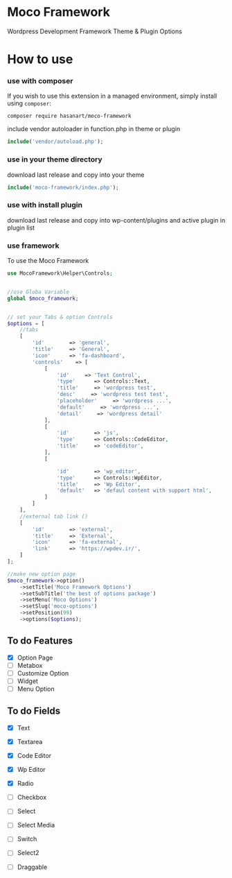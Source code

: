 # Moco Framework
Wordpress Development Framework Theme &amp; Plugin Options

# How to use 


### use with composer

If you wish to use this extension in a managed environment, simply install using `composer`:

```
composer require hasanart/moco-framework
```

include vendor autoloader in function.php in theme or plugin
```php
include('vendor/autoload.php');
```

### use in your theme directory
download last release and copy into your theme
```php
include('moco-framework/index.php');
```


### use with install plugin
download last release and copy into wp-content/plugins and active plugin in plugin list


### use framework
To use the Moco Framework

```php
use MocoFramework\Helper\Controls;


//use Globa Variable
global $moco_framework;


// set your Tabs & option Controls
$options = [        
    //tabs
    [
        'id'        => 'general',
        'title'     => 'General',
        'icon'      => 'fa-dashboard',
        'controls'    => [
            [
                'id'     => 'Text Control',
                'type'      => Controls::Text,
                'title'     => 'wordpress test',
                'desc'     => 'wordpress test test',
                'placeholder'     => 'wordpress ...',
                'default'     => 'wordpress ...',
                'detail'     => 'wordpress detail'
            ],
            [
                'id'        => 'js',
                'type'      => Controls::CodeEditor,
                'title'     => 'codeEditor',
            ],
            [

                'id'        => 'wp_editor',
                'type'      => Controls::WpEditor,
                'title'     => 'Wp Editor',
                'default'   => 'defaul content with support html',
            ]
        ]
    ],
    //external tab link ()
    [
        'id'        => 'external',
        'title'     => 'External',
        'icon'      => 'fa-external',
        'link'      => 'https://wpdev.ir/',
    ]
];

//make new option page 
$moco_framework->option()
	->setTitle('Moco Framework Options')
	->setSubTitle('the best of options package')
	->setMenu('Moco Options')
	->setSlug('moco-options')
	->setPosition(99)
	->options($options);

```
## To do Features

- [x] Option Page
- [ ] Metabox
- [ ] Customize Option
- [ ] Widget
- [ ] Menu Option

## To do Fields

- [x] Text
- [x] Textarea
- [x] Code Editor
- [x] Wp Editor
- [x] Radio
- [ ] Checkbox
- [ ] Select
- [ ] Select Media
- [ ] Switch
- [ ] Select2
- [ ] Draggable


